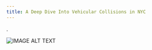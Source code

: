 ```yaml
---
title: A Deep Dive Into Vehicular Collisions in NYC 
---
```

.


![IMAGE ALT TEXT](http://img.youtube.com/vi/DK7Aa0bW4Zo/0.jpg)


